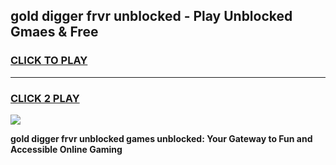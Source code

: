
## gold digger frvr unblocked - Play Unblocked Gmaes & Free
<h3>
<a href="https://news.freeplayer.one?title=gold_digger_frvr_unblocked&ref=16F">CLICK TO PLAY</a></h3>
<hr>

<h3>
<a href="https://news.freeplayer.one?title=gold_digger_frvr_unblocked&ref=16F">CLICK 2 PLAY</a>
  
</h3>

<a href="https://news.freeplayer.one?title=gold_digger_frvr_unblocked&ref=16F/"><img src="https://clearcache.store/games.png"></a>


**gold digger frvr unblocked games unblocked: Your Gateway to Fun and Accessible Online Gaming**
